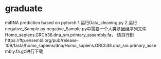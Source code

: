 # graduate
miRNA prediction based on pytorch
1.运行Data_cleaning.py
2.运行negative_Sample.py
negative_Sample.py中需要一个人类基因组序列文件Homo_sapiens.GRCh38.dna_sm.primary_assembly.fa，
请自行到https://ftp.ensembl.org/pub/release-109/fasta/homo_sapiens/dna/Homo_sapiens.GRCh38.dna_sm.primary_assembly.fa.gz进行下载
